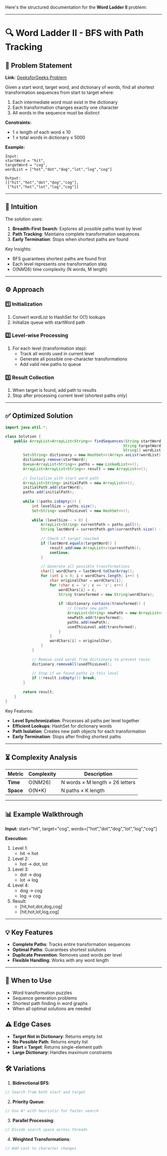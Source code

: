 Here's the structured documentation for the **Word Ladder II** problem:

---

# 🔍 Word Ladder II - BFS with Path Tracking

## 📜 Problem Statement
**Link:** [GeeksforGeeks Problem](https://www.geeksforgeeks.org/problems/word-ladder-ii/1?page=2&company=Google&sortBy=latest)

Given a start word, target word, and dictionary of words, find all shortest transformation sequences from start to target where:
1. Each intermediate word must exist in the dictionary
2. Each transformation changes exactly one character
3. All words in the sequence must be distinct

**Constraints:**
- 1 ≤ length of each word ≤ 10
- 1 ≤ total words in dictionary ≤ 5000

**Example:**
```text
Input:
startWord = "hit", 
targetWord = "cog",
wordList = ["hot","dot","dog","lot","log","cog"]

Output: 
[["hit","hot","dot","dog","cog"], 
 ["hit","hot","lot","log","cog"]]
```

---

## 🧠 Intuition
The solution uses:
1. **Breadth-First Search**: Explores all possible paths level by level
2. **Path Tracking**: Maintains complete transformation sequences
3. **Early Termination**: Stops when shortest paths are found

Key Insights:
- BFS guarantees shortest paths are found first
- Each level represents one transformation step
- O(N*M*26) time complexity (N words, M length)

---

## ⚙️ Approach
### **1️⃣ Initialization**
1. Convert wordList to HashSet for O(1) lookups
2. Initialize queue with startWord path

### **2️⃣ Level-wise Processing**
1. For each level (transformation step):
   - Track all words used in current level
   - Generate all possible one-character transformations
   - Add valid new paths to queue

### **3️⃣ Result Collection**
1. When target is found, add path to results
2. Stop after processing current level (shortest paths only)

---

## ✅ Optimized Solution
```java
import java.util.*;

class Solution {
    public ArrayList<ArrayList<String>> findSequences(String startWord, 
                                                     String targetWord, 
                                                     String[] wordList) {
        Set<String> dictionary = new HashSet<>(Arrays.asList(wordList));
        dictionary.remove(startWord);
        Queue<ArrayList<String>> paths = new LinkedList<>();
        ArrayList<ArrayList<String>> result = new ArrayList<>();
        
        // Initialize with start word path
        ArrayList<String> initialPath = new ArrayList<>();
        initialPath.add(startWord);
        paths.add(initialPath);
        
        while (!paths.isEmpty()) {
            int levelSize = paths.size();
            Set<String> usedThisLevel = new HashSet<>();
            
            while (levelSize-- > 0) {
                ArrayList<String> currentPath = paths.poll();
                String lastWord = currentPath.get(currentPath.size() - 1);
                
                // Check if target reached
                if (lastWord.equals(targetWord)) {
                    result.add(new ArrayList<>(currentPath));
                    continue;
                }
                
                // Generate all possible transformations
                char[] wordChars = lastWord.toCharArray();
                for (int i = 0; i < wordChars.length; i++) {
                    char originalChar = wordChars[i];
                    for (char c = 'a'; c <= 'z'; c++) {
                        wordChars[i] = c;
                        String transformed = new String(wordChars);
                        
                        if (dictionary.contains(transformed)) {
                            // Create new path
                            ArrayList<String> newPath = new ArrayList<>(currentPath);
                            newPath.add(transformed);
                            paths.add(newPath);
                            usedThisLevel.add(transformed);
                        }
                    }
                    wordChars[i] = originalChar;
                }
            }
            
            // Remove used words from dictionary to prevent reuse
            dictionary.removeAll(usedThisLevel);
            
            // Stop if we found paths in this level
            if (!result.isEmpty()) break;
        }
        
        return result;
    }
}
```

Key Features:
- **Level Synchronization**: Processes all paths per level together
- **Efficient Lookups**: HashSet for dictionary words
- **Path Isolation**: Creates new path objects for each transformation
- **Early Termination**: Stops after finding shortest paths

---

## ⏳ Complexity Analysis
| Metric          | Complexity | Description |
|-----------------|------------|-------------|
| **Time**        | O(N*M*26)  | N words × M length × 26 letters |
| **Space**       | O(N*K)     | N paths × K length |

---

## 📊 Example Walkthrough

**Input:** 
start="hit", target="cog", 
words=["hot","dot","dog","lot","log","cog"]

**Execution:**
1. Level 1: 
   - hit → hot
2. Level 2:
   - hot → dot, lot
3. Level 3:
   - dot → dog
   - lot → log
4. Level 4:
   - dog → cog
   - log → cog
5. Result: 
   - [hit,hot,dot,dog,cog]
   - [hit,hot,lot,log,cog]

---

## 💡 Key Features
- **Complete Paths**: Tracks entire transformation sequences
- **Optimal Paths**: Guarantees shortest solutions
- **Duplicate Prevention**: Removes used words per level
- **Flexible Handling**: Works with any word length

---

## 🚀 When to Use
- Word transformation puzzles
- Sequence generation problems
- Shortest path finding in word graphs
- When all optimal solutions are needed

## ⚠️ Edge Cases
- **Target Not in Dictionary**: Returns empty list
- **No Possible Path**: Returns empty list
- **Start = Target**: Returns single-element path
- **Large Dictionary**: Handles maximum constraints

## 🛠 Variations
1. **Bidirectional BFS**:
```java
// Search from both start and target
```

2. **Priority Queue**:
```java
// Use A* with heuristic for faster search
```

3. **Parallel Processing**:
```java
// Divide search space across threads
```

4. **Weighted Transformations**:
```java
// Add cost to character changes
```